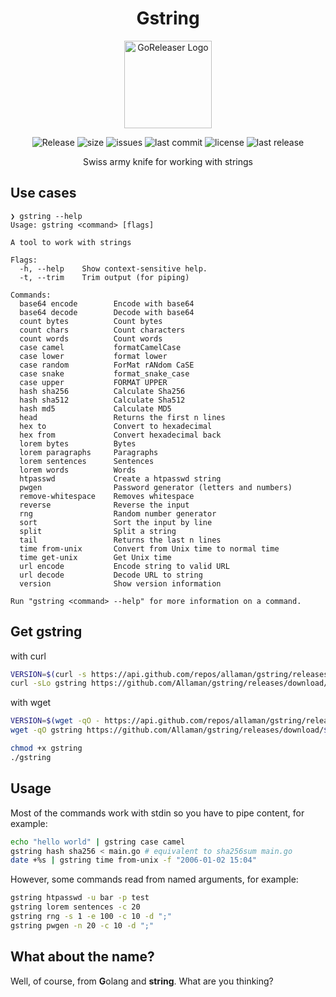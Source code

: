 <h1 align="center">Gstring</h1>

<div align="center">
    <img alt="GoReleaser Logo" src="https://github.com/Allaman/gstring/assets/12184268/b302769b-4cfe-4ef4-83c4-f01c9f505bb9?v=3&s=200" height="140" />
  <p>
    <img src="https://github.com/Allaman/gstring/actions/workflows/release.yaml/badge.svg" alt="Release"/>
    <img src="https://img.shields.io/github/repo-size/Allaman/gstring" alt="size"/>
    <img src="https://img.shields.io/github/issues/Allaman/gstring" alt="issues"/>
    <img src="https://img.shields.io/github/last-commit/Allaman/gstring" alt="last commit"/>
    <img src="https://img.shields.io/github/license/Allaman/gstring" alt="license"/>
    <img src="https://img.shields.io/github/v/release/Allaman/gstring?sort=semver" alt="last release"/>
  </p>
  <p>
    Swiss army knife for working with strings
  </p>
</div>

## Use cases

```
❯ gstring --help
Usage: gstring <command> [flags]

A tool to work with strings

Flags:
  -h, --help    Show context-sensitive help.
  -t, --trim    Trim output (for piping)

Commands:
  base64 encode        Encode with base64
  base64 decode        Decode with base64
  count bytes          Count bytes
  count chars          Count characters
  count words          Count words
  case camel           formatCamelCase
  case lower           format lower
  case random          ForMat rANdom CaSE
  case snake           format_snake_case
  case upper           FORMAT UPPER
  hash sha256          Calculate Sha256
  hash sha512          Calculate Sha512
  hash md5             Calculate MD5
  head                 Returns the first n lines
  hex to               Convert to hexadecimal
  hex from             Convert hexadecimal back
  lorem bytes          Bytes
  lorem paragraphs     Paragraphs
  lorem sentences      Sentences
  lorem words          Words
  htpasswd             Create a htpasswd string
  pwgen                Password generator (letters and numbers)
  remove-whitespace    Removes whitespace
  reverse              Reverse the input
  rng                  Random number generator
  sort                 Sort the input by line
  split                Split a string
  tail                 Returns the last n lines
  time from-unix       Convert from Unix time to normal time
  time get-unix        Get Unix time
  url encode           Encode string to valid URL
  url decode           Decode URL to string
  version              Show version information

Run "gstring <command> --help" for more information on a command.
```

## Get gstring

with curl

```sh
VERSION=$(curl -s https://api.github.com/repos/allaman/gstring/releases/latest | grep tag_name | cut -d '"' -f 4)
curl -sLo gstring https://github.com/Allaman/gstring/releases/download/${VERSION}/gstring_${VERSION}_$(uname -s)_$(uname -m)
```

with wget

```sh
VERSION=$(wget -qO - https://api.github.com/repos/allaman/gstring/releases/latest | grep tag_name | cut -d '"' -f 4)
wget -qO gstring https://github.com/Allaman/gstring/releases/download/${VERSION}/gstring_${VERSION}_$(uname -s)_$(uname -m)
```

```sh
chmod +x gstring
./gstring
```

## Usage

Most of the commands work with stdin so you have to pipe content, for example:

```sh
echo "hello world" | gstring case camel
gstring hash sha256 < main.go # equivalent to sha256sum main.go
date +%s | gstring time from-unix -f "2006-01-02 15:04"
```

However, some commands read from named arguments, for example:

```sh
gstring htpasswd -u bar -p test
gstring lorem sentences -c 20
gstring rng -s 1 -e 100 -c 10 -d ";"
gstring pwgen -n 20 -c 10 -d ";"
```

## What about the name?

Well, of course, from **G**olang and **string**. What are you thinking?
